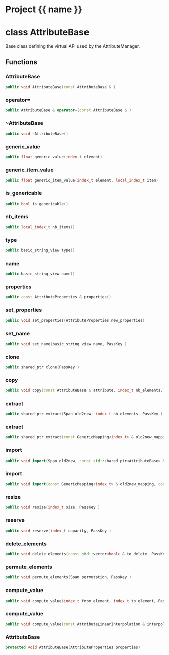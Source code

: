 <script setup>
import {useRoute} from 'vitepress'
const {path} = useRoute()
const tokens = path.split('/')
const words = tokens[2].split('-');
for (let i = 0; i < words.length; i++) {
    words[i] = words[i].charAt(0).toUpperCase() + words[i].slice(1);
    words[i] = words[i].replace('geode', 'Geode')
}
const name = words.join('-');
</script>
# Project {{ name }}

# class AttributeBase


 Base class defining the virtual API used by the AttributeManager.



## Functions

### AttributeBase

```cpp
public void AttributeBase(const AttributeBase & )
```


### operator=

```cpp
public AttributeBase & operator=(const AttributeBase & )
```


### ~AttributeBase

```cpp
public void ~AttributeBase()
```


### generic_value

```cpp
public float generic_value(index_t element)
```

### generic_item_value

```cpp
public float generic_item_value(index_t element, local_index_t item)
```

### is_genericable

```cpp
public bool is_genericable()
```

### nb_items

```cpp
public local_index_t nb_items()
```

### type

```cpp
public basic_string_view type()
```

### name

```cpp
public basic_string_view name()
```


### properties

```cpp
public const AttributeProperties & properties()
```


### set_properties

```cpp
public void set_properties(AttributeProperties new_properties)
```


### set_name

```cpp
public void set_name(basic_string_view name, PassKey )
```


### clone

```cpp
public shared_ptr clone(PassKey )
```

### copy

```cpp
public void copy(const AttributeBase & attribute, index_t nb_elements, PassKey )
```

### extract

```cpp
public shared_ptr extract(Span old2new, index_t nb_elements, PassKey )
```

### extract

```cpp
public shared_ptr extract(const GenericMapping<index_t> & old2new_mapping, index_t nb_elements, PassKey )
```

### import

```cpp
public void import(Span old2new, const std::shared_ptr<AttributeBase> & from, PassKey )
```

### import

```cpp
public void import(const GenericMapping<index_t> & old2new_mapping, const std::shared_ptr<AttributeBase> & from, PassKey )
```

### resize

```cpp
public void resize(index_t size, PassKey )
```

### reserve

```cpp
public void reserve(index_t capacity, PassKey )
```

### delete_elements

```cpp
public void delete_elements(const std::vector<bool> & to_delete, PassKey )
```

### permute_elements

```cpp
public void permute_elements(Span permutation, PassKey )
```

### compute_value

```cpp
public void compute_value(index_t from_element, index_t to_element, PassKey )
```

### compute_value

```cpp
public void compute_value(const AttributeLinearInterpolation & interpolation, index_t to_element, PassKey )
```

### AttributeBase

```cpp
protected void AttributeBase(AttributeProperties properties)
```




